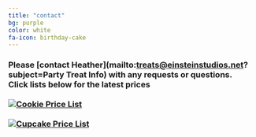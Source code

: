 ```yaml
---
title: "contact"
bg: purple
color: white
fa-icon: birthday-cake
---
```


### Please [contact Heather](mailto:treats@einsteinstudios.net?subject=Party Treat Info) with any requests or questions.<br />Click lists below for the latest prices<br /><br /><a href="/img/price/Cookie Price List.jpg" title="Cookie Price List"><img src="//images.weserv.nl/?url=treats.einsteinstudios.net/img/price/Cookie Price List.jpg&w=350&h=525&output=jpg&q=90" alt="Cookie Price List" /></a><br /><br /><a href="/img/price/Cupcake Price List.jpg" title="Cupcake Price List"><img src="//images.weserv.nl/?url=treats.einsteinstudios.net/img/price/Cupcake Price List2.jpg&w=350&h=525&output=jpg&q=90" alt="Cupcake Price List" /></a>
